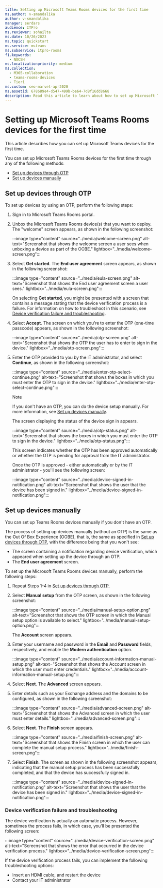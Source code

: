 ```yaml
---
title: Setting up Microsoft Teams Rooms devices for the first time
ms.author: v-smandalika
author: v-smandalika
manager: serdars
audience: ITPro
ms.reviewer: sohailta
ms.date: 10/26/2023
ms.topic: quickstart
ms.service: msteams
ms.subservice: itpro-rooms
f1.keywords: 
  - NOCSH
ms.localizationpriority: medium
ms.collection: 
  - M365-collaboration
  - teams-rooms-devices
  - Tier1
ms.custom: seo-marvel-apr2020
ms.assetid: 678689e4-d547-499b-be64-7d8f16dd8668
description: Read this article to learn about how to set up Microsoft Teams Rooms devices for the first time.
---
```


# Setting up Microsoft Teams Rooms devices for the first time

This article describes how you can set up Microsoft Teams devices for the first time.

You can set up Microsoft Teams Rooms devices for the first time through any of the following methods:

- [Set up devices through OTP](#set-up-devices-through-otp)
- [Set up devices manually](#set-up-devices-manually)

## Set up devices through OTP

To set up devices by using an OTP, perform the following steps:

1. Sign in to Microsoft Teams Rooms portal.
1. Unbox the Microsoft Teams Rooms device(s) that you want to deploy. The "welcome" screen appears, as shown in the following screenshot:

   :::image type="content" source="../media/welcome-screen.png" alt-text="Screenshot that shows the welcome screen a user sees when unboxing a device as part of the OOBE." lightbox="../media/welcome-screen.png":::


1. Select **Get started**. The **End user agreement** screen appears, as shown in the following screenshot:

   :::image type="content" source="../media/eula-screen.png" alt-text="Screenshot that shows the End user agreement screen a user sees." lightbox="../media/eula-screen.png":::


   On selecting **Get started**, you might be presented with a screen that contains a message stating that the device verification process is a failure. For information on how to troubleshoot in this scenario, see [Device verification failure and troubleshooting](#device-verification-failure-and-troubleshooting).

1. Select **Accept**. The screen on which you're to enter the OTP (one-time passcode) appears, as shown in the following screenshot:

   :::image type="content" source="../media/otp-screen.png" alt-text="Screenshot that shows the OTP the user has to enter to sign in the device." lightbox="../media/otp-screen.png":::

1. Enter the OTP provided to you by the IT administrator, and select **Continue**, as shown in the following screenshot:

   :::image type="content" source="../media/enter-otp-select-continue.png" alt-text="Screenshot that shows the boxes in which you must enter the OTP to sign in the device." lightbox="../media/enter-otp-select-continue.png":::

   > [!NOTE]
   > If you don't have an OTP, you can do the device setup manually. For more information, see [Set up devices manually](#set-up-devices-manually).

   The screen displaying the status of the device sign in appears.

   :::image type="content" source="../media/otp-status.png" alt-text="Screenshot that shows the boxes in which you must enter the OTP to sign in the device." lightbox="../media/otp-status.png":::

   This screen indicates whether the OTP has been approved automatically or whether the OTP is pending for approval from the IT administrator.

   Once the OTP is approved - either automatically or by the IT administrator - you'll see the following screen:

   :::image type="content" source="../media/device-signed-in-notification.png" alt-text="Screenshot that shows the user that the device has been signed in." lightbox="../media/device-signed-in-notification.png":::

## Set up devices manually

You can set up Teams Rooms devices manually if you don't have an OTP.

The process of setting up devices manually (without an OTP) is the same as the Out Of Box Experience (OOBE), that is, the same as specified in [Set up devices through OTP](#set-up-devices-through-otp), with the difference being that you won't see:

- The screen containing a notification regarding device verification, which appeared when setting up the device through an OTP.
- The **End user agreement** screen.

To set up the Microsoft Teams Rooms devices manually, perform the following steps:

1. Repeat Steps 1-4 in [Set up devices through OTP](#set-up-devices-through-otp).
1. Select **Manual setup** from the OTP screen, as shown in the following screenshot:

   :::image type="content" source="../media/manual-setup-option.png" alt-text="Screenshot that shows the OTP screen in which the Manual setup option is available to select." lightbox="../media/manual-setup-option.png":::

   The **Account** screen appears.

1. Enter your username and password in the **Email** and **Password** fields, respectively, and enable the **Modern authentication** option.

   :::image type="content" source="../media/account-information-manual-setup.png" alt-text="Screenshot that shows the Account screen in which the user must enter credentials." lightbox="../media/account-information-manual-setup.png":::

1. Select **Next**.  The **Advanced** screen appears.
1. Enter details such as your Exchange address and the domains to be configured, as shown in the following screenshot:

   :::image type="content" source="../media/advanced-screen.png" alt-text="Screenshot that shows the Advanced screen in which the user must enter details." lightbox="../media/advanced-screen.png":::

1. Select **Next**. The **Finish** screen appears.

   :::image type="content" source="../media/finish-screen.png" alt-text="Screenshot that shows the Finish screen in which the user can complete the manual setup process." lightbox="../media/finish-screen.png":::

1. Select **Finish**.  The screen as shown in the following screenshot appears, indicating that the manual setup process has been successfully completed, and that the device has successfully signed in.

   :::image type="content" source="../media/device-signed-in-notification.png" alt-text="Screenshot that shows the user that the device has been signed in." lightbox="../media/device-signed-in-notification.png":::

### Device verification failure and troubleshooting

The device verification is actually an automatic process. However, sometimes the process fails, in which case, you'll be presented the following screen:

:::image type="content" source="../media/device-verification-screen.png" alt-text="Screenshot that shows the error that occurred in the device verification process." lightbox="../media/device-verification-screen.png":::

If the device verification process fails, you can implement the following troubleshooting options:

- Insert an HDMI cable, and restart the device
- Contact your IT administrator

